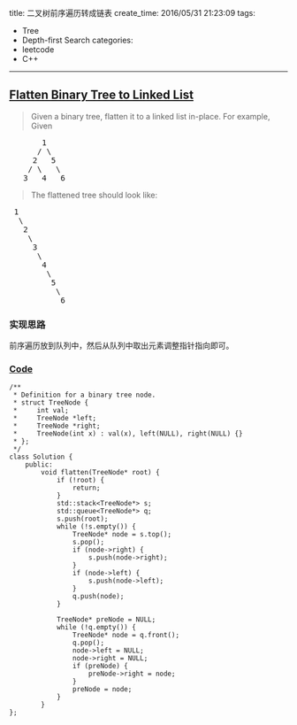 title: 二叉树前序遍历转成链表
create_time: 2016/05/31 21:23:09
tags:
- Tree
- Depth-first Search
categories:
- leetcode
- C++

---
## [Flatten Binary Tree to Linked List](https://leetcode.com/problems/flatten-binary-tree-to-linked-list/)
> Given a binary tree, flatten it to a linked list in-place.
> For example,
> Given
>
<pre>
       1
      / \
     2   5
    / \   \
   3   4   6
</pre>
> 
> The flattened tree should look like:
<pre>
 1
  \
   2
    \
     3
      \
       4
        \
         5
          \
           6
</pre>

### 实现思路
前序遍历放到队列中，然后从队列中取出元素调整指针指向即可。

### [Code](https://github.com/Finalcheat/leetcode/blob/master/src/Flatten-Binary-Tree-to-Linked-List.cpp)
```
/**
 * Definition for a binary tree node.
 * struct TreeNode {
 *     int val;
 *     TreeNode *left;
 *     TreeNode *right;
 *     TreeNode(int x) : val(x), left(NULL), right(NULL) {}
 * };
 */
class Solution {
    public:
        void flatten(TreeNode* root) {
            if (!root) {
                return;
            }
            std::stack<TreeNode*> s;
            std::queue<TreeNode*> q;
            s.push(root);
            while (!s.empty()) {
                TreeNode* node = s.top();
                s.pop();
                if (node->right) {
                    s.push(node->right);
                }
                if (node->left) {
                    s.push(node->left);
                }
                q.push(node);
            }
            
            TreeNode* preNode = NULL;
            while (!q.empty()) {
                TreeNode* node = q.front();
                q.pop();
                node->left = NULL;
                node->right = NULL;
                if (preNode) {
                    preNode->right = node;
                }
                preNode = node;
            }
        }
};
```
